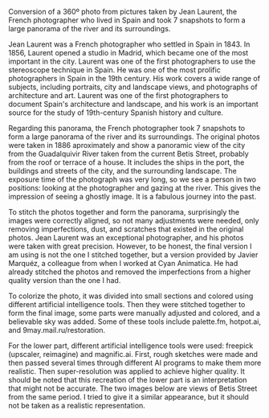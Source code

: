 Conversion of a 360º photo from pictures taken by Jean Laurent, the French photographer who lived in Spain and took 7 snapshots to form a large panorama of the river and its surroundings.

Jean Laurent was a French photographer who settled in Spain in 1843. In 1856, Laurent opened a studio in Madrid, which became one of the most important in the city. Laurent was one of the first photographers to use the stereoscope technique in Spain. He was one of the most prolific photographers in Spain in the 19th century. His work covers a wide range of subjects, including portraits, city and landscape views, and photographs of architecture and art. Laurent was one of the first photographers to document Spain's architecture and landscape, and his work is an important source for the study of 19th-century Spanish history and culture.

Regarding this panorama, the French photographer took 7 snapshots to form a large panorama of the river and its surroundings. The original photos were taken in 1886 aproximately and show a panoramic view of the city from the Guadalquivir River taken from the current Betis Street, probably from the roof or terrace of a house. It includes the ships in the port, the buildings and streets of the city, and the surrounding landscape. The exposure time of the photograph was very long, so we see a person in two positions: looking at the photographer and gazing at the river. This gives the impression of seeing a ghostly image. It is a fabulous journey into the past.

To stitch the photos together and form the panorama, surprisingly the images were correctly aligned, so not many adjustments were needed, only removing imperfections, dust, and scratches that existed in the original photos. Jean Laurent was an exceptional photographer, and his photos were taken with great precision. However, to be honest, the final version I am using is not the one I stitched together, but a version provided by Javier Marquéz, a colleague from when I worked at Cyan Animatica. He had already stitched the photos and removed the imperfections from a higher quality version than the one I had.

To colorize the photo, it was divided into small sections and colored using different artificial intelligence tools. Then they were stitched together to form the final image, some parts were manually adjusted and colored, and a believable sky was added. Some of these tools include palette.fm, hotpot.ai, and 9may.mail.ru/restoration.

For the lower part, different artificial intelligence tools were used: freepick (upscaler, reimagine) and magnific.ai. First, rough sketches were made and then passed several times through different AI programs to make them more realistic. Then super-resolution was applied to achieve higher quality. It should be noted that this recreation of the lower part is an interpretation that might not be accurate. The two images below are views of Betis Street from the same period. I tried to give it a similar appearance, but it should not be taken as a realistic representation.